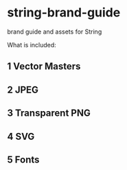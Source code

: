 # string-brand-guide
brand guide and assets for String

What is included:
## 1 Vector Masters
## 2 JPEG
## 3 Transparent PNG
## 4 SVG
## 5 Fonts
